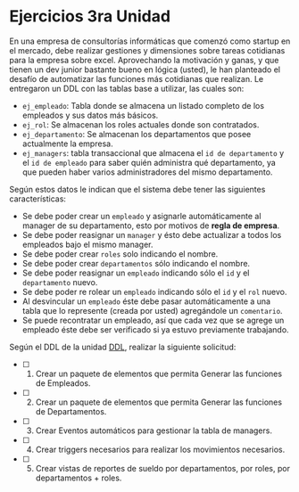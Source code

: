 # Ejercicios 3ra Unidad

En una empresa de consultorías informáticas que comenzó como startup en el mercado, debe realizar gestiones y dimensiones sobre tareas cotidianas para la empresa sobre excel. Aprovechando la motivación y ganas, y que tienen un dev junior bastante bueno en lógica (usted), le han planteado el desafío de automatizar las funciones más cotidianas que realizan.
Le entregaron un DDL con las tablas base a utilizar, las cuales son:
- `ej_empleado`: Tabla donde se almacena un listado completo de los empleados y sus datos más básicos.
- `ej_rol`: Se almacenan los roles actuales donde son contratados.
- `ej_departamento`: Se almacenan los departamentos que posee actualmente la empresa.
- `ej_managers`: tabla transaccional que almacena el `id de departamento` y el `id de empleado` para saber quién administra qué departamento, ya que pueden haber varios administradores del mismo departamento.

Según estos datos le indican que el sistema debe tener las siguientes características:
- Se debe poder crear un `empleado` y asignarle automáticamente al manager de su departamento, esto por motivos de **regla de empresa**.
- Se debe poder reasignar un `manager` y ésto debe actualizar a todos los empleados bajo el mismo manager.
- Se debe poder crear `roles` solo indicando el nombre.
- Se debe poder crear `departamentos` sólo indicando el nombre.
- Se debe poder reasignar un `empleado` indicando sólo el `id` y el `departamento` nuevo.
- Se debe poder re rolear un `empleado` indicando sólo el `id` y el `rol` nuevo.
- Al desvincular un `empleado` éste debe pasar automáticamente a una tabla que lo represente (creada por usted) agregándole un `comentario`.
- Se puede recontratar un empleado, así que cada vez que se agrege un empleado éste debe ser verificado si ya estuvo previamente trabajando.

Según el DDL de la unidad [DDL](%2F3%20-%20Bloques%20Persistentes%2F3.0%20DDL.sql), realizar la siguiente solicitud:

- [ ]  1. Crear un paquete de elementos que permita Generar las funciones de Empleados.
- [ ]  2. Crear un paquete de elementos que permita Generar las funciones de Departamentos.
- [ ]  3. Crear Eventos automáticos para gestionar la tabla de managers.
- [ ]  4. Crear triggers necesarios para realizar los movimientos necesarios.
- [ ]  5. Crear vistas de reportes de sueldo por departamentos, por roles, por departamentos + roles.
